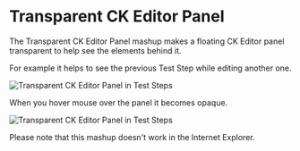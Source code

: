 # Transparent CK Editor Panel
The Transparent CK Editor Panel mashup makes a floating CK Editor panel transparent to help see the elements behind it.

For example it helps to see the previous Test Step while editing another one.

![Transparent CK Editor Panel in Test Steps](https://github.com/TargetProcess/TP3MashupLibrary/raw/master/Transparent%20CK%20Editor%20Panel/transaprent.png)

When you hover mouse over the panel it becomes opaque.

![Transparent CK Editor Panel in Test Steps](https://github.com/TargetProcess/TP3MashupLibrary/raw/master/Transparent%20CK%20Editor%20Panel/opaque.png)

Please note that this mashup doesn't work in the Internet Explorer.